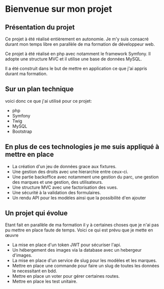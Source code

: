 # Bienvenue sur mon projet
## Présentation du projet

Ce projet à été réalisé entièrement en autonomie. Je m'y suis consacré durant mon temps libre
en parallèle de ma formation de développeur web.

Ce projet à été réalisé en php avec notamment le framework Symfony. Il adopte une structure MVC et
il utilise une base de données MySQL.

Il a été construit dans le but de mettre en application ce que j'ai appris durant ma formation.

## Sur un plan technique
voici donc ce que j'ai utilisé pour ce projet:

+ php
+ Symfony
+ Twig
+ MySQL
+ Bootstrap

## En plus de ces technologies je me suis appliqué à mettre en place

+ La création d'un jeu de données grace aux fixtures.
+ Une gestion des droits avec une hierarchie entre ceux-ci.
+ Une partie backoffice avec notamment une gestion du parc, une gestion des marques et une gestion, des utilisateurs.
+ Une structure MVC avec une factorisation des vues.
+ Une sécurité à la validation des formulaires.
+ Un rendu API pour les modèles ainsi que la possibilité d'en ajouter
         
## Un projet qui évolue
Etant fait en parallèle de ma formation il y à certaines choses que je n'ai pas pu mettre en place faute de temps.
Voici ce qui est prévu que je mette en œuvre

+ La mise en place d'un token JWT pour sécuriser l'api.
+ Un hébergement des images via la database avec un hebergeur d'images.
+ La mise en place d'un service de slug pour les modèles et les marques.
+ Mettre en place une commande pour faire un slug de toutes les données le necessitant en bdd.
+ Mettre en place un voter pour gérer certaines routes.
+ Mettre en place les test unitaire.